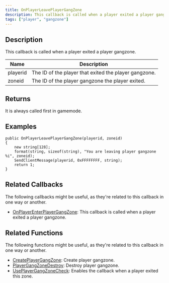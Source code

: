 ```yaml
---
title: OnPlayerLeavePlayerGangZone
description: This callback is called when a player exited a player gangzone
tags: ["player", "gangzone"]
---
```


<VersionWarn version='omp v1.1.0.2612' />

## Description

This callback is called when a player exited a player gangzone.

| Name     | Description                                           |
| -------- | ----------------------------------------------------- |
| playerid | The ID of the player that exited the player gangzone. |
| zoneid   | The ID of the player gangzone the player exited.      |

## Returns

It is always called first in gamemode.

## Examples

```pawn
public OnPlayerLeavePlayerGangZone(playerid, zoneid)
{
    new string[128];
    format(string, sizeof(string), "You are leaving player gangzone %i", zoneid);
    SendClientMessage(playerid, 0xFFFFFFFF, string);
    return 1;
}
```

## Related Callbacks

The following callbacks might be useful, as they're related to this callback in one way or another. 

- [OnPlayerEnterPlayerGangZone](OnPlayerEnterPlayerGangZone): This callback is called when a player exited a player gangzone. 

## Related Functions

The following functions might be useful, as they're related to this callback in one way or another. 

- [CreatePlayerGangZone](../functions/CreatePlayerGangZone): Create player gangzone.
- [PlayerGangZoneDestroy](../functions/PlayerGangZoneDestroy): Destroy player gangzone.
- [UsePlayerGangZoneCheck](../functions/UsePlayerGangZoneCheck): Enables the callback when a player exited this zone.
